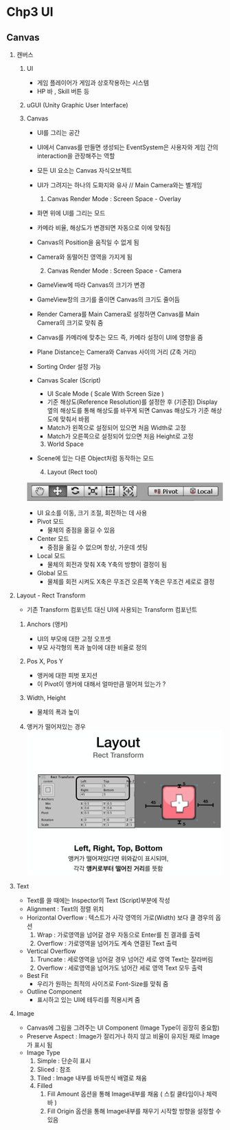 ﻿# Chp3 UI

## Canvas

1. 캔버스
		
	1. UI
		* 게임 플레이어가 게임과 상호작용하는 시스템
		* HP 바 , Skill 버튼 등 
	2. uGUI (Unity Graphic User Interface)
	3. Canvas
		* UI를 그리는 공간
		* UI에서 Canvas를 만들면 생성되는 EventSystem은 사용자와 게임 간의 interaction을 관장해주는 역할
		* 모든 UI 요소는 Canvas 자식오브젝트
		* UI가 그려지는 하나의 도화지와 유사 // Main Camera와는 별개임


			1. Canvas Render Mode : Screen Space - Overlay
	
		* 화면 위에 UI를 그리는 모드
		* 카메라 비율, 해상도가 변경되면 자동으로 이에 맞춰짐
		* Canvas의 Position을 움직일 수 없게 됨 
		* Camera와 동떨어진 영역을 가지게 됨
	
	
			2.  Canvas Render Mode : Screen Space - Camera
		
		* GameView에 따라 Canvas의 크기가 변경
		* GameView창의 크기를 줄이면 Canvas의 크기도 줄어듬
		* Render Camera를 Main Camera로 설정하면 Canvas를 Main Camera의 크기로 맞춰 줌
		* Canvas를 카메라에 맞추는 모드 즉, 카메라 설정이 UI에 영향을 줌 
		* Plane Distance는 Camera와 Canvas 사이의 거리 (Z축 거리)
		* Sorting Order 설정 가능
		* Canvas Scaler (Script)
			* UI Scale Mode ( Scale With Screen Size )
			* 기준 해상도(Reference Resolution)를 설정한 후 (기준점) Display 옆의 해상도를 통해 해상도를 바꾸게 되면
			   Canvas 해상도가 기준 해상도에 맞춰서 바뀜
			*  Match가 왼쪽으로 설정되어 있으면 처음 Width로 고정
			*  Match가 오른쪽으로 설정되어 있으면 처음 Height로 고정	


			3. World Space

		* Scene에 있는 다른 Object처럼 동작하는 모드 
	
			4. Layout (Rect tool)
	
		![Recttool](images/Recttool.png)
	
		* UI 요소를 이동, 크기 조절, 회전하는 데 사용
		* Pivot 모드 
			* 물체의 중점을 옮길 수 있음
		* Center 모드
			* 중점을 옮길 수 없으며 항상, 가운데 셋팅
		* Local 모드
			* 물체의 회전과 맞춰 X축 Y축의 방향이 결정이 됨 
		* Global 모드	
			* 물체를 회전 시켜도 X축은 무조건 오른쪽 Y축은 무조건 세로로 결정

2. Layout - Rect Transform
	
	* 기존 Transform 컴포넌트 대신 UI에 사용되는 Transform 컴포넌트
		
	1. Anchors (앵커)
		* UI의 부모에 대한 고정 오프셋
		* 부모 사각형의 폭과 높이에 대한 비율로 정의	
	2. Pos X, Pos Y
		* 앵커에 대한 피벗 포지션
		* 이 Pivot이 앵커에 대해서 얼마만큼 떨어져 있는가 ? 
	3. Width, Height	
		* 물체의 폭과 높이

	4. 앵커가 떨어져있는 경우
		![RectTransform](images/RectTransform.PNG)

3. Text
	
	* Text를 쓸 때에는 Inspector의 Text (Script)부분에 작성
	* Alignment : Text의 정렬 위치
	* Horizontal Overflow : 텍스트가 사각 영역의 가로(Width) 보다 클 경우의 옵션
		1. Wrap : 가로영역을 넘어갈 경우 자동으로 Enter를 친 결과를 출력
		2. Overflow : 가로영역을 넘어가도 계속 연결된 Text 출력
	* Vertical Overflow
		1. Truncate : 세로영역을 넘어갈 경우 넘어간 세로 영역 Text는 잘라버림
		2. Overflow : 세로영역을 넘어가도 넘어간 세로 영역 Text 모두 출력
	* Best Fit
		* 우리가 원하는 최적의 사이즈로 Font-Size를 맞춰 줌
	* Outline Component
		* 표시하고 있는 UI에 테두리를 적용시켜 줌

4. Image	
	
	* Canvas에 그림을 그려주는 UI Component (Image Type이 굉장히 중요함)	
	* Preserve Aspect : Image가 잘리거나 하지 않고 비율이 유지된 채로 Image가 표시 됨
	* Image Type
		1. Simple : 단순히 표시 
		2. Sliced :  참조 
		3. Tiled : Image 내부를 바둑판식 배열로 채움
		4. Filled    
			1. Fill Amount 옵션을 통해 Image내부를 채움 ( 스킬 쿨타임이나 체력 바 )
			2. Fill Origin 옵션을 통해 Image내부를 채우기 시작할 방향을 설정할 수 있음
		  
